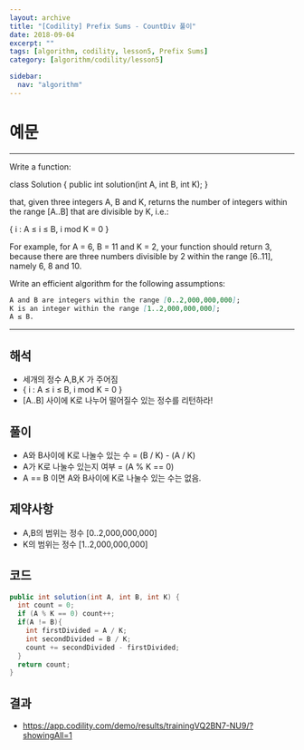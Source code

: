 ```yaml
---
layout: archive
title: "[Codility] Prefix Sums - CountDiv 풀이"
date: 2018-09-04
excerpt: ""
tags: [algorithm, codility, lesson5, Prefix Sums]
category: [algorithm/codility/lesson5]

sidebar:
  nav: "algorithm"
---
```


# 예문

* * *

Write a function:

class Solution { public int solution(int A, int B, int K); }

that, given three integers A, B and K, returns the number of integers within the range [A..B] that are divisible by K, i.e.:

{ i : A ≤ i ≤ B, i mod K = 0 }

For example, for A = 6, B = 11 and K = 2, your function should return 3, because there are three numbers divisible by 2 within the range [6..11], namely 6, 8 and 10.

Write an efficient algorithm for the following assumptions:

``` markdown
A and B are integers within the range [0..2,000,000,000];
K is an integer within the range [1..2,000,000,000];
A ≤ B.
```

* * *

## 해석

* 세개의 정수 A,B,K 가 주어짐
* { i : A ≤ i ≤ B, i mod K = 0 }
* [A..B] 사이에 K로 나누어 떨어질수 있는 정수를 리턴하라!

## 풀이

* A와 B사이에 K로 나눌수 있는 수 = (B / K) - (A / K)
* A가 K로 나눌수 있는지 여부 = (A % K == 0)
* A == B 이면 A와 B사이에 K로 나눌수 있는 수는 없음.

## 제약사항

* A,B의 범위는 정수 [0..2,000,000,000]
* K의 범위는 정수 [1..2,000,000,000]

## 코드

``` java
public int solution(int A, int B, int K) {
  int count = 0;
  if (A % K == 0) count++;
  if(A != B){
    int firstDivided = A / K;
    int secondDivided = B / K;
    count += secondDivided - firstDivided;
  }
  return count;
}
```

## 결과

* <https://app.codility.com/demo/results/trainingVQ2BN7-NU9/?showingAll=1>